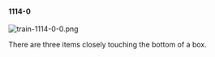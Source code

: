 #### 1114-0
![train-1114-0-0.png](https://github.com/lil-lab/nlvr/raw/master/nlvr/train/images/11/train-1114-0-0.png "train-1114-0-0.png")

There are three items closely touching the bottom of a box.